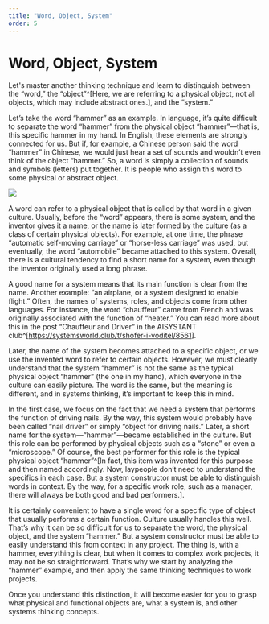 ```yaml
---
title: "Word, Object, System"
order: 5
---
```


# Word, Object, System

Let's master another thinking technique and learn to distinguish between the “word,” the “object”^[Here, we are referring to a physical object, not all objects, which may include abstract ones.], and the “system.”

Let’s take the word “hammer” as an example. In language, it’s quite difficult to separate the word “hammer” from the physical object “hammer”—that is, this specific hammer in my hand. In English, these elements are strongly connected for us. But if, for example, a Chinese person said the word “hammer” in Chinese, we would just hear a set of sounds and wouldn’t even think of the object “hammer.” So, a word is simply a collection of sounds and symbols (letters) put together. It is people who assign this word to some physical or abstract object.

![](/en/systems-thinking-introduction/Word_Object_System.png)

A word can refer to a physical object that is called by that word in a given culture. Usually, before the “word” appears, there is some system, and the inventor gives it a name, or the name is later formed by the culture (as a class of certain physical objects). For example, at one time, the phrase “automatic self-moving carriage” or “horse-less carriage” was used, but eventually, the word “automobile” became attached to this system. Overall, there is a cultural tendency to find a short name for a system, even though the inventor originally used a long phrase.

A good name for a system means that its main function is clear from the name. Another example: “an airplane, or a system designed to enable flight.” Often, the names of systems, roles, and objects come from other languages. For instance, the word “chauffeur” came from French and was originally associated with the function of “heater.” You can read more about this in the post “Chauffeur and Driver” in the AISYSTANT club^[<https://systemsworld.club/t/shofer-i-voditel/8561>].

Later, the name of the system becomes attached to a specific object, or we use the invented word to refer to certain objects. However, we must clearly understand that the system “hammer” is not the same as the typical physical object “hammer” (the one in my hand), which everyone in the culture can easily picture. The word is the same, but the meaning is different, and in systems thinking, it’s important to keep this in mind.

In the first case, we focus on the fact that we need a system that performs the function of driving nails. By the way, this system would probably have been called “nail driver” or simply “object for driving nails.” Later, a short name for the system—“hammer”—became established in the culture. But this role can be performed by physical objects such as a “stone” or even a “microscope.” Of course, the best performer for this role is the typical physical object “hammer”^[In fact, this item was invented for this purpose and then named accordingly. Now, laypeople don’t need to understand the specifics in each case. But a system constructor must be able to distinguish words in context. By the way, for a specific work role, such as a manager, there will always be both good and bad performers.].

It is certainly convenient to have a single word for a specific type of object that usually performs a certain function. Culture usually handles this well. That’s why it can be so difficult for us to separate the word, the physical object, and the system “hammer.” But a system constructor must be able to easily understand this from context in any project. The thing is, with a hammer, everything is clear, but when it comes to complex work projects, it may not be so straightforward. That’s why we start by analyzing the “hammer” example, and then apply the same thinking techniques to work projects.

Once you understand this distinction, it will become easier for you to grasp what physical and functional objects are, what a system is, and other systems thinking concepts.